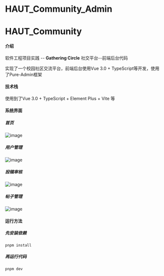 # HAUT_Community_Admin

# HAUT_Community

#### 介绍

软件工程项目实践 -- **Gathering Circle** 社交平台--前端后台代码

实现了一个校园社区交流平台，前端后台使用Vue 3.0 + TypeScript等开发，使用了Pure-Admin框架

#### 技术栈

使用到了Vue 3.0 + TypeScript + Element Plus + Vite 等

#### 系统界面

##### 首页
![image](https://github.com/Ephemeral2333/HAUT_Community_Admin/assets/88269111/3d24b163-c3c0-4d41-9c03-67545ad3ec6d)

##### 用户管理
![image](https://github.com/Ephemeral2333/HAUT_Community_Admin/assets/88269111/d4bf7fa5-d4ac-4383-b684-404d074c31f4)

##### 投稿审核
![image](https://github.com/Ephemeral2333/HAUT_Community_Admin/assets/88269111/bf17667a-3468-4096-8789-10cc8e27571f)

##### 帖子管理
![image](https://github.com/Ephemeral2333/HAUT_Community_Admin/assets/88269111/9dc7cc7a-7a1f-4cc0-9eb4-1383d4b30198)


#### 运行方法

##### 先安装依赖

```
pnpm install
```

##### 再运行代码

```
pnpm dev
```
